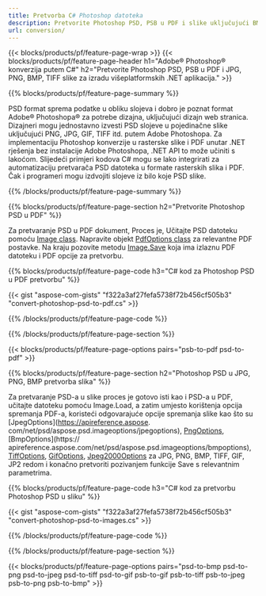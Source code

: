 ```yaml
---
title: Pretvorba C# Photoshop datoteka
description: Pretvorite Photoshop PSD, PSB u PDF i slike uključujući BMP, JPG, PNG, TIFF s nekoliko redaka C# koda putem .NET biblioteke.
url: conversion/
---
```


{{< blocks/products/pf/feature-page-wrap >}}
{{< blocks/products/pf/feature-page-header h1="Adobe® Photoshop® konverzija putem C#" h2="Pretvorite Photoshop PSD, PSB u PDF i JPG, PNG, BMP, TIFF slike za izradu višeplatformskih .NET aplikacija." >}}

{{% blocks/products/pf/feature-page-summary %}}

PSD format sprema podatke u obliku slojeva i dobro je poznat format Adobe® Photoshopa® za potrebe dizajna, uključujući dizajn web stranica. Dizajneri mogu jednostavno izvesti PSD slojeve u pojedinačne slike uključujući PNG, JPG, GIF, TIFF itd. putem Adobe Photoshopa. Za implementaciju Photoshop konverzije u rasterske slike i PDF unutar .NET rješenja bez instalacije Adobe Photoshopa, .NET API to može učiniti s lakoćom. Slijedeći primjeri kodova C# mogu se lako integrirati za automatizaciju pretvarača PSD datoteka u formate rasterskih slika i PDF. Čak i programeri mogu izdvojiti slojeve iz bilo koje PSD slike.


{{% /blocks/products/pf/feature-page-summary  %}}

{{% blocks/products/pf/feature-page-section  h2="Pretvorite Photoshop PSD u PDF" %}}

Za pretvaranje PSD u PDF dokument, Proces je, Učitajte PSD datoteku pomoću [Image class](https://apireference.aspose.com/net/psd/aspose.psd/image). Napravite objekt [PdfOptions class](https://apireference.aspose.com/net/psd/aspose.psd.imageoptions/pdfoptions) za relevantne PDF postavke. Na kraju pozovite metodu [Image.Save](https://apireference.aspose.com/net/psd/aspose.psd.image/save/methods/3) koja ima izlaznu PDF datoteku i PDF opcije za pretvorbu.

{{% blocks/products/pf/feature-page-code h3="C# kod za Photoshop PSD u PDF pretvorbu" %}}

{{< gist "aspose-com-gists" "f322a3af27fefa5738f72b456cf505b3" "convert-photoshop-psd-to-pdf.cs" >}}

{{% /blocks/products/pf/feature-page-code  %}}

{{% /blocks/products/pf/feature-page-section %}}

{{< blocks/products/pf/feature-page-options pairs="psb-to-pdf psd-to-pdf" >}}

{{% blocks/products/pf/feature-page-section  h2="Photoshop PSD u JPG, PNG, BMP pretvorba slika" %}}

Za pretvaranje PSD-a u slike proces je gotovo isti kao i PSD-a u PDF, učitajte datoteku pomoću Image.Load, a zatim umjesto korištenja opcija spremanja PDF-a, koristeći odgovarajuće opcije spremanja slike kao što su [JpegOptions](https://apireference.aspose. com/net/psd/aspose.psd.imageoptions/jpegoptions), [PngOptions](https://apireference.aspose.com/net/psd/aspose.psd.imageoptions/pngoptions), [BmpOptions](https:// apireference.aspose.com/net/psd/aspose.psd.imageoptions/bmpoptions), [TiffOptions](https://apireference.aspose.com/net/psd/aspose.psd.imageoptions/tiffoptions), [GifOptions]( https://apireference.aspose.com/net/psd/aspose.psd.imageoptions/gifoptions), [Jpeg2000Options](https://apireference.aspose.com/net/psd/aspose.psd.imageoptions/jpeg2000options) za JPG, PNG, BMP, TIFF, GIF, JP2 redom i konačno pretvoriti pozivanjem funkcije Save s relevantnim parametrima.


{{% blocks/products/pf/feature-page-code h3="C# kod za pretvorbu Photoshop PSD u sliku" %}}

{{< gist "aspose-com-gists" "f322a3af27fefa5738f72b456cf505b3" "convert-photoshop-psd-to-images.cs" >}}

{{% /blocks/products/pf/feature-page-code  %}}

{{% /blocks/products/pf/feature-page-section %}}

{{< blocks/products/pf/feature-page-options pairs="psd-to-bmp psd-to-png psd-to-jpeg psd-to-tiff psd-to-gif psb-to-gif psb-to-tiff psb-to-jpeg psb-to-png psb-to-bmp" >}}
